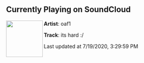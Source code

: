 ## Currently Playing on SoundCloud

[<img align="left" width="100" src="https://i1.sndcdn.com/artworks-000658095775-vhg3hx-t50x50.jpg">](https://soundcloud.com/oaf1/smile)

**Artist**: oaf1 

**Track**: its hard :/

Last updated at 7/19/2020, 3:29:59 PM
